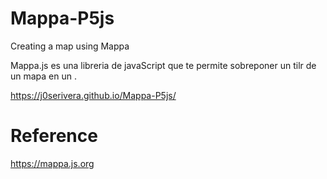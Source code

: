 # Mappa-P5js
Creating a map using Mappa

Mappa.js es una libreria de javaScript que te permite sobreponer un tilr de un mapa en un <canvas>.

https://j0serivera.github.io/Mappa-P5js/

# Reference

https://mappa.js.org
